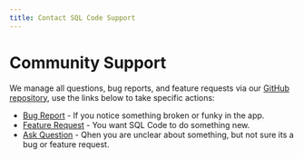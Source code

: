 ```yaml
---
title: Contact SQL Code Support
---
```


# Community Support

We manage all questions, bug reports, and feature requests via our [GitHub repository](https://github.com/sql-code/sql-code), use the links below to take specific actions:


- [Bug Report][bug] - If you notice something broken or funky in the app.
- [Feature Request][feature] - You want SQL Code to do something new.
- [Ask Question][question] - Qhen you are unclear about something, but not sure its a bug or feature request.

[bug]: https://github.com/sql-code/sql-code/issues/new?assignees=&labels=&template=bug_report.md&title=BUG%3A+Say+something+here
[feature]: https://github.com/sql-code/sql-code/issues/new?assignees=&labels=&template=feature_request.md&title=FEAT%3A+
[question]: https://github.com/sql-code/sql-code/issues/new?assignees=&labels=&template=question.md&title=QUESTION%3A+Summary+of+your+question
